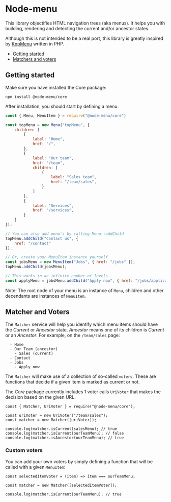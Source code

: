 # Node-menu

This library objectifies HTML navigation trees (aka menus). It helps you
with building, rendering and detecting the current and/or ancestor states.

Although this is not intended to be a real port, this library is greatly
inspired by [KnpMenu](https://github.com/KnpLabs/KnpMenu/) written in PHP.

* [Getting started](#getting-started)
* [Matchers and voters](#matcher-and-voters)

## Getting started

Make sure you have installed the Core package:

```
npm install @node-menu/core
```

After installation, you should start by defining a menu:

```javascript
const { Menu, MenuItem } = require("@node-menu/core")

const topMenu = new Menu("topMenu", {
    children: [
        {
            label: "Home",
            href: "/",
        },
        {
            label: "Our team",
            href: "/team",
            children: [
                {
                    label: "Sales team",
                    href: "/team/sales",
                }
            ]
        },
        {
            label: "Services",
            href: "/services",
        }
    ]
});

// You can also add menu's by calling Menu::addChild
topMenu.addChild("Contact us", {
    href: "/contact"
});

// Or, create your MenuItem instance yourself
const jobsMenu = new MenuItem("Jobs", { href: "/jobs" });
topMenu.addChild(jobsMenu);

// This works in an infinite number of levels
const applyMenu = jobsMenu.addChild("Apply now", { href: "/jobs/application" });
```

Note: The root node of your menu is an instance of `Menu`,
children and other decendants are instances of `MenuItem`.

## Matcher and Voters

The `Matcher` service will help you identify which menu items should have
the *Current* or *Ancestor* state. *Ancestor* means one of its children
 is *Current* or an *Ancestor*. For example, on the `/team/sales` page:

```
  - Home
  - Our Team (ancestor)
    - Sales (current)
  - Contact
  - Jobs
    - Apply now
```

The `Matcher` will make use of a collection of so-called `voters`. These
are functions that decide if a given item is marked as current or not.

The *Core* package currently includes 1 voter calls `UriVoter` that makes 
the decision based on the given URL.

```
const { Matcher, UriVoter } = require("@node-menu/core");

const uriVoter = new UriVoter("/team/sales");
const matcher = new Matcher([uriVoter]);

console.log(matcher.isCurrent(salesMenu); // true
console.log(matcher.isCurrent(ourTeamMenu); // false
console.log(matcher.isAncestor(ourTeamMenu); // true
```

### Custom voters

You can add your own voters by simply defining a function that will be
called with a given `MenuItem`:

```
const selectedItemVoter = (item) => item === ourTeamMenu;

const matcher = new Matcher([selectedItemVoter]);

console.log(matcher.isCurrent(ourTeamMenu); // true
```

